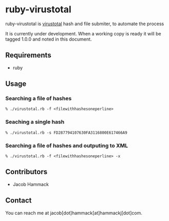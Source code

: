 ruby-virustotal
===

ruby-virustotal is [virustotal](http://www.virustotal.org) hash and file submiter, to automate the process


It is currently under development. When a working copy is ready it will be tagged 1.0.0 and noted in this document.

Requirements
---

* ruby

Usage
---

### Searching a file of hashes

	% ./virustotal.rb -f <filewithhashesoneperline>

### Seaching a single hash

	% ./virustotal.rb -s FD287794107630FA3116800E617466A9
 
### Searching a file of hashes and outputing to XML
	% ./virustotal.rb -f <filewithhashesoneperline> -x
 
Contributors
---
* Jacob Hammack

Contact
---

You can reach me at jacob[dot]hammack[at]hammackj[dot]com.

